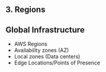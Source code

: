 ## 3. Regions

## Global Infrastructure

- AWS Regions
- Availability zones (AZ)
- Local zones (Data centers)
- Edge Locations/Points of Presence